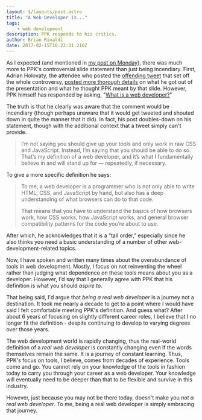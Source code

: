```yaml
---
layout: $/layouts/post.astro
title: "A Web Developer Is..."
tags:
    - web development
description: PPK responds to his critics.
author: Brian Rinaldi
date: 2017-02-15T10:23:31.210Z
---
```


As I expected (and mentioned in [my post on Monday](http://www.remotesynthesis.com/blog/its-ok-not-to-be-right)), there was much more to PPK's controversial slide statement than just being incendiary. First, Adrian Holovaty, the attendee who posted the [offending tweet](https://twitter.com/adrianholovaty/status/829777292633194497/photo/1?ref_src=twsrc%5Etfw) that set off the whole controversy, [posted more thorough details](http://www.holovaty.com/writing/ppk-talk/) on what he got out of the presentation and what he thought PPK meant by that slide. However, PPK himself has responded by asking, "[What is a web developer?](http://www.quirksmode.org/blog/archives/2017/02/what_is_a_web_d.html)"

The truth is that he clearly was aware that the comment would be incendiary (though perhaps unaware that it would get tweeted and shouted down in quite the manner that it did). In fact, his post doubles-down on his statement, though with the additional context that a tweet simply can't provide.

> I’m not saying you should give up your tools and only work in raw CSS and JavaScript. Instead, I’m saying that you should be able to do so. That’s my definition of a web developer, and it’s what I fundamentally believe in and will stand up for — repeatedly, if necessary.

To give a more specific definition he says:

> To me, a web developer is a programmer who is not only able to write HTML, CSS, and JavaScript by hand, but also has a deep understanding of what browsers can do to that code.
> 
> That means that you have to understand the basics of how browsers work, how CSS works, how JavaScript works, and general browser compatibility patterns for the code you’re about to use.

After which, he acknowledges that it is a "tall order," especially since he also thinks you need a basic understanding of a number of other web-development-related topics.

Now, I have spoken and written many times about the overabundance of tools in web development. Mostly, I focus on not reinventing the wheel rather than judging what dependence on these tools means about you as a developer. However, I'd say that I generally agree with PPK that his definition is what you should _aspire to_.

That being said, I'd argue that _being a real web developer_ is a journey not a destination. It took me nearly a decade to get to a point where I would have said I felt comfortable meeting PPK's definition. And guess what? After about 6 years of focusing on slightly different career roles, I believe that I no longer fit the definition - despite continuing to develop to varying degrees over those years.

The web development world is rapidly changing, thus the real-world definition of a _real web developer_ is constantly changing even if the words themselves remain the same. It is a journey of constant learning. Thus, PPK's focus on tools, I believe, comes from decades of experience. Tools come and go. You cannot rely on your knowledge of the tools in fashion today to carry you through your career as a web developer. Your knowledge will eventually need to be deeper than that to be flexible and survive in this industry.

However, just because you may not be there today, doesn't make you _not a real web developer_. To me, being a real web developer is simply embracing that journey.